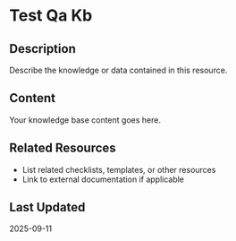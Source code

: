 # Test Qa Kb

## Description
Describe the knowledge or data contained in this resource.

## Content
Your knowledge base content goes here.

## Related Resources
- List related checklists, templates, or other resources
- Link to external documentation if applicable

## Last Updated
2025-09-11
